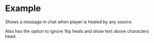 # Example
Shows a message in chat when player is healed by any source.

Also has the option to ignore 1hp heals and show text above characters head.